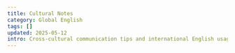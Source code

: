```yaml
---
title: Cultural Notes
category: Global English
tags: []
updated: 2025-05-12
intro: Cross-cultural communication tips and international English usage differences.
---
```

